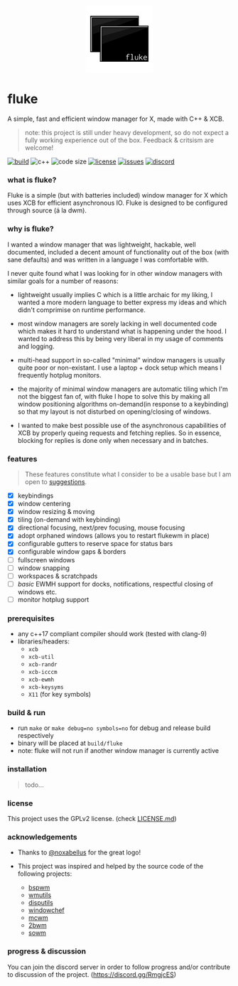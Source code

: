 <p align=center><img alt="logo" src="logos/fluke_transparent.png" width=30%/></p>

# fluke
A simple, fast and efficient window manager for X, made with C++ & XCB.

> note: this project is still under heavy development, so do not expect a fully working experience out of the box. Feedback & critsism are welcome!

[![build](https://img.shields.io/travis/Jackojc/flukewm.svg?style=flat)](https://travis-ci.org/Jackojc/flukewm)
![c++](https://img.shields.io/badge/c%2B%2B-%3E%3D17-blue.svg?style=flat)
![code size](https://img.shields.io/github/languages/code-size/Jackojc/flukewm.svg)
[![license](https://img.shields.io/github/license/Jackojc/flukewm.svg?style=flat)](./LICENSE)
[![issues](https://img.shields.io/github/issues/Jackojc/flukewm.svg?style=flat)](https://github.com/Jackojc/flukewm/issues)
[![discord](https://img.shields.io/discord/537732103765229590.svg?label=discord&style=flat)](https://discord.gg/RmgjcES)
### what is fluke?
Fluke is a simple (but with batteries included) window manager for X which uses XCB for efficient asynchronous IO. Fluke is designed to be configured through source (á la dwm).

### why is fluke?
I wanted a window manager that was lightweight, hackable, well documented, included a decent amount of functionality out of the box (with sane defaults) and was written in a language I was comfortable with.

I never quite found what I was looking for in other window managers with similar goals for a number of reasons:

- lightweight usually implies C which is a little archaic for my liking, I wanted a more modern language to better express my ideas and which didn't comprimise on runtime performance.

- most window managers are sorely lacking in well documented code which makes it hard to understand what is happening under the hood. I wanted to address this by being very liberal in my usage of comments and logging.

- multi-head support in so-called "minimal" window managers is usually quite poor or non-existant. I use a laptop + dock setup which means I frequently hotplug monitors.

- the majority of minimal window managers are automatic tiling which I'm not the biggest fan of, with fluke I hope to solve this by making all window positioning algorithms on-demand(in response to a keybinding) so that my layout is not disturbed on opening/closing of windows.

- I wanted to make best possible use of the asynchronous capabilities of XCB by properly queing requests and fetching replies. So in essence, blocking for replies is done only when necessary and in batches.

### features
> These features constitute what I consider to be a usable base but I am open to [suggestions](https://github.com/Jackojc/flukewm/issues/new?assignees=Jackojc&labels=enhancement&template=feature_request.md&title=%5Bfeature%5D).

* [x] keybindings
* [x] window centering
* [x] window resizing & moving
* [x] tiling (on-demand with keybinding)
* [x] directional focusing, next/prev focusing, mouse focusing
* [x] adopt orphaned windows (allows you to restart flukewm in place)
* [x] configurable gutters to reserve space for status bars
* [x] configurable window gaps & borders
* [ ] fullscreen windows
* [ ] window snapping
* [ ] workspaces & scratchpads
* [ ] _basic_ EWMH support for docks, notifications, respectful closing of windows etc.
* [ ] monitor hotplug support

### prerequisites
- any c++17 compliant compiler should work (tested with clang-9)
- libraries/headers:
	- `xcb`
	- `xcb-util`
	- `xcb-randr`
	- `xcb-icccm`
	- `xcb-ewmh`
	- `xcb-keysyms`
	- `X11` (for key symbols)

### build & run
- run `make` or `make debug=no symbols=no` for debug and release build respectively
- binary will be placed at `build/fluke`
- note: fluke will not run if another window manager is currently active

### installation
> todo...

### license
This project uses the GPLv2 license. (check [LICENSE.md](LICENSE.md))

### acknowledgements
- Thanks to [@noxabellus](https://github.com/noxabellus) for the great logo!

- This project was inspired and helped by the source code of the following projects:
	- [bspwm](https://github.com/baskerville/bspwm)
	- [wmutils](https://github.com/wmutils/core)
	- [disputils](https://github.com/tudurom/disputils)
	- [windowchef](https://github.com/tudurom/windowchef)
	- [mcwm](https://github.com/bbidulock/mcwm)
	- [2bwm](https://github.com/venam/2bwm)
	- [sowm](https://github.com/dylanaraps/sowm)

### progress & discussion
You can join the discord server in order to follow progress and/or contribute to discussion of the project. (https://discord.gg/RmgjcES)



